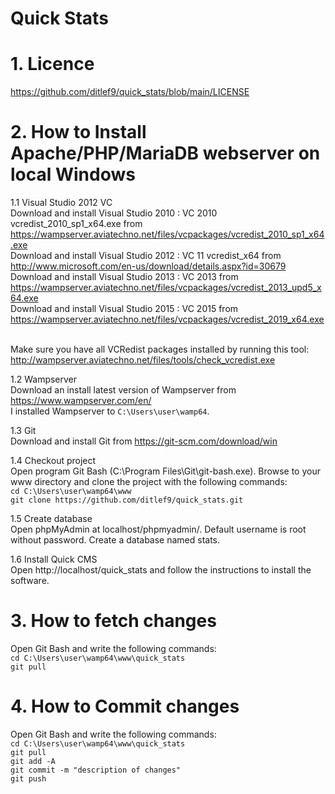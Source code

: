 # Quick Stats

# 1. Licence
https://github.com/ditlef9/quick_stats/blob/main/LICENSE

# 2. How to Install Apache/PHP/MariaDB webserver on local Windows
1.1 Visual Studio 2012 VC<br />
Download and install Visual Studio 2010 : VC 2010 vcredist_2010_sp1_x64.exe from https://wampserver.aviatechno.net/files/vcpackages/vcredist_2010_sp1_x64.exe<br />
Download and install Visual Studio 2012 : VC 11 vcredist_x64 from http://www.microsoft.com/en-us/download/details.aspx?id=30679<br />
Download and install Visual Studio 2013 : VC 2013 from https://wampserver.aviatechno.net/files/vcpackages/vcredist_2013_upd5_x64.exe<br />
Download and install Visual Studio 2015 : VC 2015 from https://wampserver.aviatechno.net/files/vcpackages/vcredist_2019_x64.exe<br /><br />

Make sure you have all VCRedist packages installed by running this tool: http://wampserver.aviatechno.net/files/tools/check_vcredist.exe

1.2 Wampserver<br />
Download an install latest version of Wampserver from https://www.wampserver.com/en/<br />
I installed Wampserver to `C:\Users\user\wamp64`.

1.3 Git<br />
Download and install Git from https://git-scm.com/download/win

1.4 Checkout project<br />
Open program Git Bash (C:\Program Files\Git\git-bash.exe). Browse to your www directory and clone the project with the following commands:<br />
`cd C:\Users\user\wamp64\www`<br />
`git clone https://github.com/ditlef9/quick_stats.git`

1.5 Create database<br />
Open phpMyAdmin at localhost/phpmyadmin/. Default username is root without password. Create a database named stats.

1.6 Install Quick CMS<br />
Open http://localhost/quick_stats and follow the instructions to install the software.


# 3. How to fetch changes
Open Git Bash and write the following commands:<br />
`cd C:\Users\user\wamp64\www\quick_stats`<br />
`git pull`

# 4. How to Commit changes
Open Git Bash and write the following commands:<br />
`cd C:\Users\user\wamp64\www\quick_stats`<br />
`git pull`<br />
`git add -A`<br />
`git commit -m "description of changes"`<br />
`git push`


